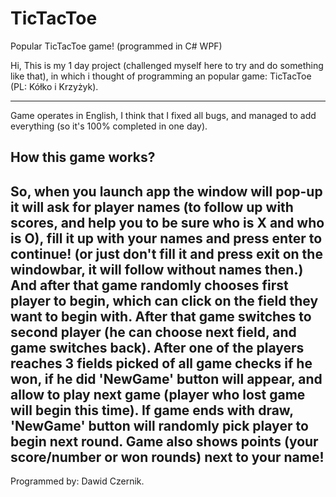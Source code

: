 # TicTacToe
Popular TicTacToe game! (programmed in C# WPF)

Hi, 
This is my 1 day project (challenged myself here to try and do something like that),
in which i thought of programming an popular game: TicTacToe (PL: Kółko i Krzyżyk).

-------------------------------------------------------------------------------------------

Game operates in English, I  think that I fixed all bugs, and managed to add everything (so it's 100% completed in one day).

How this game works? 
--------------------
So, when you launch app the window will pop-up it will ask for player names (to follow up with scores,
and help you to be sure who is X and who is O), fill it up with your names and press enter to continue! 
(or just don't fill it and press exit on the windowbar, it will follow without names then.)
And after that game randomly chooses first player to begin, which can click on the field they want to begin with.
After that game switches to second player (he can choose next field, and game switches back).
After one of the players reaches 3 fields picked of all game checks if he won, if he did 'NewGame' button will appear, 
and allow to play next game (player who lost game will begin this time).
If game ends with draw, 'NewGame' button will randomly pick player to begin next round.
Game also shows points (your score/number or won rounds) next to your name!
--------------------







Programmed by: Dawid Czernik.
